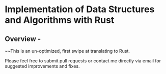 # Implementation of Data Structures and Algorithms with Rust

## Overview -

~~This is an un-optimized, first swipe at translating to Rust.

Please feel free to submit pull requests or contact me directly via email for suggested improvements and fixes.
